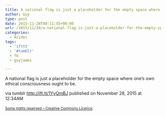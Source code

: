 ```yaml
---
title: A national flag is just a placeholder for the empty space where one’s own ethical consciousness…
author: Guy
type: post
date: 2015-11-28T00:11:55+00:00
url: /2015/11/28/a-national-flag-is-just-a-placeholder-for-the-empty-space-where-ones-own-ethical-consciousness/
categories:
  - Asides
tags:
  - 'ifttt'
  - '#tumblr'
  - fb
  - guyjames

---
```

A national flag is just a placeholder for the empty space where one’s own ethical consciousness ought to be.

via tumblr http://ift.tt/1YyQmBJ published on November 28, 2015 at 12:34AM

<small><a href="http://ift.tt/1gAEAkt" target="_blank">Some rights reserved &#8211; Creative Commons Licence</a></small>.
